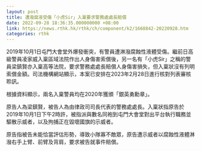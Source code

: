 ```yaml
---
layout: post
title: 遭潑腐液受傷「小虎Sir」入稟要求警務處處長賠償
date: 2022-09-28 18:36:35.000000000 +08:00
link: https://news.rthk.hk/rthk/ch/component/k2/1668842-20220928.htm
categories: rthk
---
```


2019年10月1日屯門大會堂外爆發衝突，有警員遭淋潑腐蝕性液體受傷。繼前日高級警員凌家威入稟區域法院作出人身傷害索償後，另一名有「小虎Sir」之稱的警員梁鎮賢亦入稟高等法院，要求警務處處長賠償人身傷害損失，但入稟狀沒有列明索償金額。司法機構網站顯示，本案已安排在2023年2月28日進行核對列表審核聆訊。

根據資料顯示，兩名入稟警員均在2020年獲頒「銀英勇勳章」。

原告人為梁鎮賢，被告人為由律政司司長代表的警務處處長。入稟狀指原告於2019年10月1日下午2時許，被指派與數名同袍到屯門大會堂對出平台執行職務並驅散示威者，以及拘捕正在毀壞國旗的示威者。

原告指被告未能恰當評估形勢，導致小隊寡不敵眾，原告遭示威者以腐蝕性液體淋潑右手上臂、前臂及背肩，要求被告就事件賠償。
